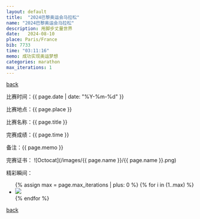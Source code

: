 ```yaml
---
layout: default
title:  "2024巴黎奥运会马拉松"
name: "2024巴黎奥运会马拉松"
description: 用脚步丈量世界
date:   2024-08-10
place: Paris/France
bib: 7733
time: "03:11:16"
memo: 成功实现奥运梦想
categories: marathon
max_iterations: 1
---
```

[back](/marathon)

比赛时间：{{ page.date | date: "%Y-%m-%d" }}

比赛地点：{{ page.place }}

比赛名称：{{ page.title }}

完赛成绩：{{ page.time }}

备注：{{ page.memo }}

完赛证书：
![Octocat](/images/{{ page.name }}/{{ page.name }}.png)

精彩瞬间：
<ul>
{% assign max = page.max_iterations | plus: 0 %}
{% for i in (1..max) %}
    <li><img src="/images/{{ page.name }}/{{ page.name }}-{{ i }}.jpeg"></li>
{% endfor %}
</ul>

[back](/marathon)
